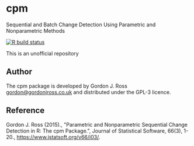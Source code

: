 # cpm

Sequential and Batch Change Detection Using Parametric and Nonparametric Methods

[![R build status](https://github.com/Quentin62/cpm/workflows/R-CMD-check/badge.svg)](https://github.com/Quentin62/cpm/actions)

This is an unofficial repository

## Author

The cpm package is developed by Gordon J. Ross <gordon@gordonjross.co.uk> and distributed under the GPL-3 licence.

## Reference

Gordon J. Ross (2015)., "Parametric and Nonparametric Sequential Change Detection in R: The cpm Package.", Journal of Statistical Software, 66(3), 1-20., https://www.jstatsoft.org/v66/i03/.
